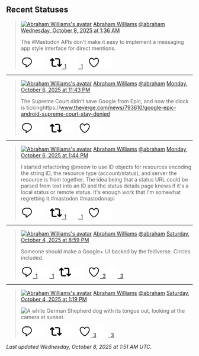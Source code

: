 ## Recent Statuses

> <a href="https://indieweb.social/@abraham"><img alt="Abraham Williams's avatar" src="https://cdn.masto.host/indiewebsocial/accounts/avatars/109/292/540/382/343/163/original/d00f2e03ce9c85b1.jpg" height="24" width="24" ></a> [Abraham Williams](https://indieweb.social/@abraham) [@abraham](https://indieweb.social/@abraham) [Wednesday, October 8, 2025 at 1:36 AM](https://indieweb.social/@abraham/115335978046099991)
>
> The #Mastodon APIs don&#39;t make it easy to implement a messaging app style interface for direct mentions.
>
> [![Reply](./images/reply_light.svg#gh-light-mode-only "Reply")](https://indieweb.social/@abraham/115335978046099991#gh-light-mode-only)[![Reply](./images/reply.svg#gh-dark-mode-only "Reply")](https://indieweb.social/@abraham/115335978046099991#gh-dark-mode-only)&emsp;[![Boost](./images/retweet_light.svg#gh-light-mode-only "Boost")&ensp;1](https://indieweb.social/@abraham/115335978046099991#gh-light-mode-only)[![Boost](./images/retweet.svg#gh-dark-mode-only "Boost")&ensp;1](https://indieweb.social/@abraham/115335978046099991#gh-dark-mode-only)&emsp;[![Favorite](./images/like_light.svg#gh-light-mode-only "Favorite")](https://indieweb.social/@abraham/115335978046099991#gh-light-mode-only)[![Favorite](./images/like.svg#gh-dark-mode-only "Favorite")](https://indieweb.social/@abraham/115335978046099991#gh-dark-mode-only)


---

> <a href="https://indieweb.social/@abraham"><img alt="Abraham Williams's avatar" src="https://cdn.masto.host/indiewebsocial/accounts/avatars/109/292/540/382/343/163/original/d00f2e03ce9c85b1.jpg" height="24" width="24" ></a> [Abraham Williams](https://indieweb.social/@abraham) [@abraham](https://indieweb.social/@abraham) [Monday, October 6, 2025 at 11:43 PM](https://indieweb.social/@abraham/115329873902759652)
>
> The Supreme Court didn’t save Google from Epic, and now the clock is tickinghttps://www.theverge.com/news/793610/google-epic-android-supreme-court-stay-denied
>
> [![Reply](./images/reply_light.svg#gh-light-mode-only "Reply")](https://indieweb.social/@abraham/115329873902759652#gh-light-mode-only)[![Reply](./images/reply.svg#gh-dark-mode-only "Reply")](https://indieweb.social/@abraham/115329873902759652#gh-dark-mode-only)&emsp;[![Boost](./images/retweet_light.svg#gh-light-mode-only "Boost")](https://indieweb.social/@abraham/115329873902759652#gh-light-mode-only)[![Boost](./images/retweet.svg#gh-dark-mode-only "Boost")](https://indieweb.social/@abraham/115329873902759652#gh-dark-mode-only)&emsp;[![Favorite](./images/like_light.svg#gh-light-mode-only "Favorite")](https://indieweb.social/@abraham/115329873902759652#gh-light-mode-only)[![Favorite](./images/like.svg#gh-dark-mode-only "Favorite")](https://indieweb.social/@abraham/115329873902759652#gh-dark-mode-only)


---

> <a href="https://indieweb.social/@abraham"><img alt="Abraham Williams's avatar" src="https://cdn.masto.host/indiewebsocial/accounts/avatars/109/292/540/382/343/163/original/d00f2e03ce9c85b1.jpg" height="24" width="24" ></a> [Abraham Williams](https://indieweb.social/@abraham) [@abraham](https://indieweb.social/@abraham) [Monday, October 6, 2025 at 1:44 PM](https://indieweb.social/@abraham/115327516426765576)
>
> I started refactoring @meow to use ID objects for resources encoding the string ID, the resource type (account/status), and server the resource is from together. The idea being that a status URL could be parsed from text into an ID and the status details page knows if it&#39;s a local status or remote status. It&#39;s enough work that I&#39;m somewhat regretting it.#mastodon #mastodonapi
>
> [![Reply](./images/reply_light.svg#gh-light-mode-only "Reply")](https://indieweb.social/@abraham/115327516426765576#gh-light-mode-only)[![Reply](./images/reply.svg#gh-dark-mode-only "Reply")](https://indieweb.social/@abraham/115327516426765576#gh-dark-mode-only)&emsp;[![Boost](./images/retweet_light.svg#gh-light-mode-only "Boost")&ensp;1](https://indieweb.social/@abraham/115327516426765576#gh-light-mode-only)[![Boost](./images/retweet.svg#gh-dark-mode-only "Boost")&ensp;1](https://indieweb.social/@abraham/115327516426765576#gh-dark-mode-only)&emsp;[![Favorite](./images/like_light.svg#gh-light-mode-only "Favorite")](https://indieweb.social/@abraham/115327516426765576#gh-light-mode-only)[![Favorite](./images/like.svg#gh-dark-mode-only "Favorite")](https://indieweb.social/@abraham/115327516426765576#gh-dark-mode-only)


---

> <a href="https://indieweb.social/@abraham"><img alt="Abraham Williams's avatar" src="https://cdn.masto.host/indiewebsocial/accounts/avatars/109/292/540/382/343/163/original/d00f2e03ce9c85b1.jpg" height="24" width="24" ></a> [Abraham Williams](https://indieweb.social/@abraham) [@abraham](https://indieweb.social/@abraham) [Saturday, October 4, 2025 at 8:59 PM](https://indieweb.social/@abraham/115317904388684224)
>
> Someone should make a Google+ UI backed by the fediverse. Circles included.
>
> [![Reply](./images/reply_light.svg#gh-light-mode-only "Reply")&ensp;1](https://indieweb.social/@abraham/115317904388684224#gh-light-mode-only)[![Reply](./images/reply.svg#gh-dark-mode-only "Reply")&ensp;1](https://indieweb.social/@abraham/115317904388684224#gh-dark-mode-only)&emsp;[![Boost](./images/retweet_light.svg#gh-light-mode-only "Boost")](https://indieweb.social/@abraham/115317904388684224#gh-light-mode-only)[![Boost](./images/retweet.svg#gh-dark-mode-only "Boost")](https://indieweb.social/@abraham/115317904388684224#gh-dark-mode-only)&emsp;[![Favorite](./images/like_light.svg#gh-light-mode-only "Favorite")&ensp;3](https://indieweb.social/@abraham/115317904388684224#gh-light-mode-only)[![Favorite](./images/like.svg#gh-dark-mode-only "Favorite")&ensp;3](https://indieweb.social/@abraham/115317904388684224#gh-dark-mode-only)


---

> <a href="https://indieweb.social/@abraham"><img alt="Abraham Williams's avatar" src="https://cdn.masto.host/indiewebsocial/accounts/avatars/109/292/540/382/343/163/original/d00f2e03ce9c85b1.jpg" height="24" width="24" ></a> [Abraham Williams](https://indieweb.social/@abraham) [@abraham](https://indieweb.social/@abraham) [Saturday, October 4, 2025 at 1:19 PM](https://indieweb.social/@abraham/115316096159259461)
>
> 
>
> ![A white German Shepherd dog with its tongue out, looking at the camera at sunset.](https://cdn.masto.host/indiewebsocial/media_attachments/files/115/316/094/631/563/049/original/0a2db222b37beea7.jpg)
>
> [![Reply](./images/reply_light.svg#gh-light-mode-only "Reply")](https://indieweb.social/@abraham/115316096159259461#gh-light-mode-only)[![Reply](./images/reply.svg#gh-dark-mode-only "Reply")](https://indieweb.social/@abraham/115316096159259461#gh-dark-mode-only)&emsp;[![Boost](./images/retweet_light.svg#gh-light-mode-only "Boost")](https://indieweb.social/@abraham/115316096159259461#gh-light-mode-only)[![Boost](./images/retweet.svg#gh-dark-mode-only "Boost")](https://indieweb.social/@abraham/115316096159259461#gh-dark-mode-only)&emsp;[![Favorite](./images/like_light.svg#gh-light-mode-only "Favorite")&ensp;3](https://indieweb.social/@abraham/115316096159259461#gh-light-mode-only)[![Favorite](./images/like.svg#gh-dark-mode-only "Favorite")&ensp;3](https://indieweb.social/@abraham/115316096159259461#gh-dark-mode-only)


_Last updated Wednesday, October 8, 2025 at 1:51 AM UTC._

